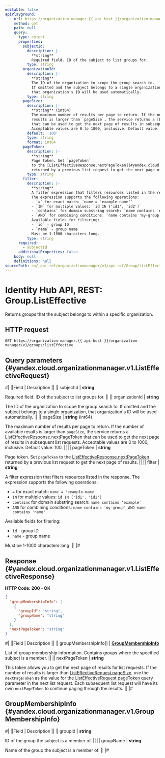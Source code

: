 ```yaml
---
editable: false
apiPlayground:
  - url: https://organization-manager.{{ api-host }}/organization-manager/v1/groups:listEffective
    method: get
    path: null
    query:
      type: object
      properties:
        subjectId:
          description: |-
            **string**
            Required field. ID of the subject to list groups for.
          type: string
        organizationId:
          description: |-
            **string**
            The ID of the organization to scope the group search to.
            If omitted and the subject belongs to a single organization,
            that organization's ID will be used automatically.
          type: string
        pageSize:
          description: |-
            **string** (int64)
            The maximum number of results per page to return. If the number of available
            results is larger than `pageSize`, the service returns a [ListEffectiveResponse.nextPageToken](#yandex.cloud.organizationmanager.v1.ListEffectiveResponse)
            that can be used to get the next page of results in subsequent list requests.
            Acceptable values are 0 to 1000, inclusive. Default value: 100.
          default: '100'
          type: string
          format: int64
        pageToken:
          description: |-
            **string**
            Page token. Set `pageToken`
            to the [ListEffectiveResponse.nextPageToken](#yandex.cloud.organizationmanager.v1.ListEffectiveResponse)
            returned by a previous list request to get the next page of results.
          type: string
        filter:
          description: |-
            **string**
            A filter expression that filters resources listed in the response.
            The expression supports the following operations:
            - `=` for exact match: `name = 'example-name'`
            - `IN` for multiple values: `id IN ('id1', 'id2')`
            - `contains` for domain substring search: `name contains 'example'`
            - `AND` for combining conditions: `name contains 'my-group' AND name contains 'name'`
            Available fields for filtering:
            - `id` - group ID
            - `name` - group name
            Must be 1-1000 characters long.
          type: string
      required:
        - subjectId
      additionalProperties: false
    body: null
    definitions: null
sourcePath: en/_api-ref/organizationmanager/v1/api-ref/Group/listEffective.md
---
```


# Identity Hub API, REST: Group.ListEffective

Returns groups that the subject belongs to within a specific organization.

## HTTP request

```
GET https://organization-manager.{{ api-host }}/organization-manager/v1/groups:listEffective
```

## Query parameters {#yandex.cloud.organizationmanager.v1.ListEffectiveRequest}

#|
||Field | Description ||
|| subjectId | **string**

Required field. ID of the subject to list groups for. ||
|| organizationId | **string**

The ID of the organization to scope the group search to.
If omitted and the subject belongs to a single organization,
that organization's ID will be used automatically. ||
|| pageSize | **string** (int64)

The maximum number of results per page to return. If the number of available
results is larger than `pageSize`, the service returns a [ListEffectiveResponse.nextPageToken](#yandex.cloud.organizationmanager.v1.ListEffectiveResponse)
that can be used to get the next page of results in subsequent list requests.
Acceptable values are 0 to 1000, inclusive. Default value: 100. ||
|| pageToken | **string**

Page token. Set `pageToken`
to the [ListEffectiveResponse.nextPageToken](#yandex.cloud.organizationmanager.v1.ListEffectiveResponse)
returned by a previous list request to get the next page of results. ||
|| filter | **string**

A filter expression that filters resources listed in the response.
The expression supports the following operations:
- `=` for exact match: `name = 'example-name'`
- `IN` for multiple values: `id IN ('id1', 'id2')`
- `contains` for domain substring search: `name contains 'example'`
- `AND` for combining conditions: `name contains 'my-group' AND name contains 'name'`

Available fields for filtering:
- `id` - group ID
- `name` - group name

Must be 1-1000 characters long. ||
|#

## Response {#yandex.cloud.organizationmanager.v1.ListEffectiveResponse}

**HTTP Code: 200 - OK**

```json
{
  "groupMembershipInfo": [
    {
      "groupId": "string",
      "groupName": "string"
    }
  ],
  "nextPageToken": "string"
}
```

#|
||Field | Description ||
|| groupMembershipInfo[] | **[GroupMembershipInfo](#yandex.cloud.organizationmanager.v1.GroupMembershipInfo)**

List of group membership information.
Contains groups where the specified subject is a member. ||
|| nextPageToken | **string**

This token allows you to get the next page of results for list requests. If the number of results
is larger than [ListEffectiveRequest.pageSize](#yandex.cloud.organizationmanager.v1.ListEffectiveRequest), use the `nextPageToken` as the value
for the [ListEffectiveRequest.pageToken](#yandex.cloud.organizationmanager.v1.ListEffectiveRequest) query parameter in the next list request.
Each subsequent list request will have its own `nextPageToken` to continue paging through the results. ||
|#

## GroupMembershipInfo {#yandex.cloud.organizationmanager.v1.GroupMembershipInfo}

#|
||Field | Description ||
|| groupId | **string**

ID of the group the subject is a member of. ||
|| groupName | **string**

Name of the group the subject is a member of. ||
|#